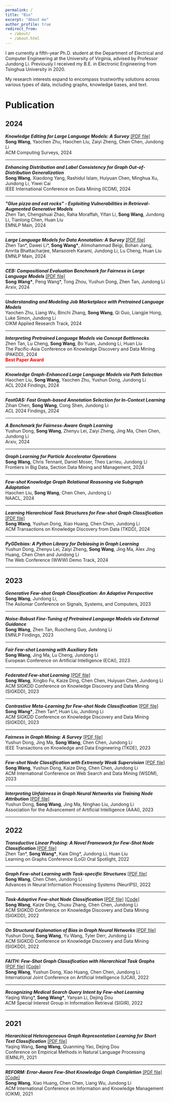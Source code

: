```yaml
---
permalink: /
title: "Bio"
excerpt: "About me"
author_profile: true
redirect_from: 
  - /about/
  - /about.html
---
```


I am currently a fifth-year Ph.D. student at the Department of Electrical and Computer Engineering at the University of Virginia, advised by Professor Jundong Li. Previously I received my B.E. in Electronic Engineering from Tsinghua University in 2020.

My research interests expand to encompass trustworthy solutions across various types of data, including graphs, knowledge bases, and text.



Publication
======

2024
---


***Knowledge Editing for Large Language Models: A Survey*** [[PDF file]](https://arxiv.org/abs/2310.16218v3) <br>
**Song Wang**, Yaochen Zhu, Haochen Liu, Zaiyi Zheng, Chen Chen, Jundong Li <br>
ACM Computing Surveys, 2024

---

***Enhancing Distribution and Label Consistency for Graph Out-of-Distribution Generalization*** <br>
**Song Wang**, Xiaodong Yang, Rashidul Islam, Huiyuan Chen, Minghua Xu, Jundong Li, Yiwei Cai <br>
IEEE International Conference on Data Mining (ICDM), 2024

---

***"Glue pizza and eat rocks" - Exploiting Vulnerabilities in Retrieval-Augmented Generative Models*** <br>
Zhen Tan, Chengshuai Zhao, Raha Moraffah, Yifan Li, **Song Wang**, Jundong Li, Tianlong Chen, Huan Liu <br>
EMNLP Main, 2024

---

***Large Language Models for Data Annotation: A Survey*** [[PDF file]](https://arxiv.org/abs/2402.13446) <br>
Zhen Tan\*, Dawei Li\*, **Song Wang\***, Alimohammad Beigi, Bohan Jiang, Amrita Bhattacharjee, Mansooreh Karami, Jundong Li, Lu Cheng, Huan Liu <br>
EMNLP Main, 2024

---

***CEB: Compositional Evaluation Benchmark for Fairness in Large Language Models***  [[PDF file]](https://arxiv.org/pdf/2407.02408) <br>
**Song Wang\***, Peng Wang\*, Tong Zhou, Yushun Dong, Zhen Tan, Jundong Li <br>
Arxiv, 2024

---

***Understanding and Modeling Job Marketplace with Pretrained Language Models*** <br>
Yaochen Zhu, Liang Wu, Binchi Zhang, **Song Wang**, Qi Guo, Liangjie Hong, Luke Simon, Jundong Li <br>
CIKM Applied Research Track, 2024

---

***Interpreting Pretrained Language Models via Concept Bottlenecks*** <br>
Zhen Tan, Lu Cheng, **Song Wang**, Bo Yuan, Jundong Li, Huan Liu <br>
The Pacific-Asia Conference on Knowledge Discovery and Data Mining (PAKDD), 2024 <br>
<span style="color: red;">**Best Paper Award**</span>

---

***Knowledge Graph-Enhanced Large Language Models via Path Selection*** <br>
Haochen Liu, **Song Wang**, Yaochen Zhu, Yushun Dong, Jundong Li <br>
ACL 2024 Findings, 2024

---

***FastGAS: Fast Graph-based Annotation Selection for In-Context Learning*** <br>
Zihan Chen, **Song Wang**, Cong Shen, Jundong Li <br>
ACL 2024 Findings, 2024


---

***A Benchmark for Fairness-Aware Graph Learning*** <br>
Yushun Dong, **Song Wang**, Zhenyu Lei, Zaiyi Zheng, Jing Ma, Chen Chen, Jundong Li <br>
Arxiv, 2024

---

***Graph Learning for Particle Accelerator Operations*** <br>
**Song Wang**, Chris Tennant, Daniel Moser, Theo Larrieu, Jundong Li <br>
Frontiers in Big Data, Section Data Mining and Management, 2024

---

***Few-shot Knowledge Graph Relational Reasoning via Subgraph Adaptation*** <br>
Haochen Liu, **Song Wang**, Chen Chen, Jundong Li <br>
NAACL, 2024

---


***Learning Hierarchical Task Structures for Few-shot Graph Classification*** [[PDF file]](https://dl.acm.org/doi/full/10.1145/3635473) <br>
**Song Wang**, Yushun Dong, Xiao Huang, Chen Chen, Jundong Li <br>
ACM Transactions on Knowledge Discovery from Data (TKDD), 2024

---


***PyGDebias: A Python Library for Debiasing in Graph Learning*** <br>
Yushun Dong, Zhenyu Lei, Zaiyi Zheng, **Song Wang**, Jing Ma, Alex Jing Huang, Chen Chen and Jundong Li <br>
The Web Conference (WWW) Demo Track, 2024

---


2023
---



***Generative Few-shot Graph Classification: An Adaptive Perspective***  <br>
**Song Wang**, Jundong Li, <br>
The Asilomar Conference on Signals, Systems, and Computers, 2023


---


***Noise-Robust Fine-Tuning of Pretrained Language Models via External Guidance*** <br>
**Song Wang**, Zhen Tan, Ruocheng Guo, Jundong Li <br>
EMNLP Findings, 2023

---


***Fair Few-shot Learning with Auxiliary Sets*** <br>
**Song Wang**, Jing Ma, Lu Cheng, Jundong Li <br>
European Conference on Artificial Intelligence (ECAI), 2023

---


***Federated Few-shot Learning*** [[PDF file]](https://arxiv.org/pdf/2306.10234.pdf) <br>
**Song Wang**, Xingbo Fu, Kaize Ding, Chen Chen, Huiyuan Chen, Jundong Li <br>
ACM SIGKDD Conference on Knowledge Discovery and Data Mining (SIGKDD), 2023

---


***Contrastive Meta-Learning for Few-shot Node Classification*** [[PDF file]](https://arxiv.org/pdf/2306.15154.pdf) <br>
**Song Wang\***, Zhen Tan\*, Huan Liu, Jundong Li <br>
ACM SIGKDD Conference on Knowledge Discovery and Data Mining (SIGKDD), 2023

---


***Fairness in Graph Mining: A Survey*** [[PDF file]](https://arxiv.org/pdf/2204.09888.pdf) <br> 
Yushun Dong, Jing Ma, **Song Wang**, Chen Chen, Jundong Li <br>
IEEE Transactions on Knowledge and Data Engineering (TKDE), 2023

---


***Few-shot Node Classification with Extremely Weak Supervision*** [[PDF file]](https://arxiv.org/pdf/2301.02708.pdf) <br> 
**Song Wang**, Yushun Dong, Kaize Ding, Chen Chen, Jundong Li <br>
ACM International Conference on Web Search and Data Mining  (WSDM), 2023

---


***Interpreting Unfairness in Graph Neural Networks via Training Node Attribution*** [[PDF file]](https://arxiv.org/pdf/2211.14383.pdf) <br> 
Yushun Dong, **Song Wang**, Jing Ma, Ninghao Liu, Jundong Li <br>
Association for the Advancement of Artificial Intelligence (AAAI), 2023

---

2022
---



***Transductive Linear Probing: A Novel Framework for Few-Shot Node Classification*** [[PDF file]](https://arxiv.org/pdf/2212.05606.pdf) <br>
Zhen Tan\*, **Song Wang\***, Kaie Ding\*, Jundong Li, Huan Liu <br>
Learning on Graphs Conference (LoG) Oral Spotlight, 2022

---


***Graph Few-shot Learning with Task-specific Structures*** [[PDF file]](https://arxiv.org/pdf/2210.12130.pdf) <br> 
**Song Wang**, Chen Chen, Jundong Li <br>
Advances in Neural Information Processing Systems (NeurIPS), 2022

---


***Task-Adaptive Few-shot Node Classification*** [[PDF file]](https://arxiv.org/pdf/2206.11972.pdf)  [[Code]](https://github.com/SongW-SW/TENT) <br> 
**Song Wang**, Kaize Ding, Chuxu Zhang, Chen Chen, Jundong Li <br>
ACM SIGKDD Conference on Knowledge Discovery and Data Mining (SIGKDD), 2022

---


***On Structural Explanation of Bias in Graph Neural Networks*** [[PDF file]](https://arxiv.org/pdf/2206.12104.pdf) <br> 
Yushun Dong, **Song Wang**, Yu Wang, Tyler Derr, Jundong Li <br>
ACM SIGKDD Conference on Knowledge Discovery and Data Mining (SIGKDD), 2022

---


***FAITH: Few-Shot Graph Classification with Hierarchical Task Graphs*** [[PDF file]](https://arxiv.org/pdf/2205.02435.pdf)  [[Code]](https://github.com/SongW-SW/FAITH) <br> 
**Song Wang**, Yushun Dong, Xiao Huang, Chen Chen, Jundong Li <br>
International Joint Conference on Artificial Intelligence (IJCAI), 2022

---


***Recognizing Medical Search Query Intent by Few-shot Learning*** <br>
Yaqing Wang\*, **Song Wang\***, Yanyan Li, Dejing Dou <br>
ACM Special Interest Group in Information Retrieval (SIGIR), 2022

---

2021
---



***Hierarchical Heterogeneous Graph Representation Learning for Short Text Classification*** [[PDF file]](https://arxiv.org/pdf/2111.00180.pdf) <br>
Yaqing Wang, **Song Wang**, Quanming Yao, Dejing Dou<br>
Conference on Empirical Methods in Natural Language Processing (EMNLP), 2021

---


***REFORM: Error-Aware Few-Shot Knowledge Graph Completion*** [[PDF file]](https://songw-sw.github.io/REFORM.pdf)  [[Code]](https://github.com/SongW-SW/REFORM) <br>
**Song Wang**, Xiao Huang, Chen Chen, Liang Wu, Jundong Li <br>
ACM International Conference on Information and Knowledge Management (CIKM), 2021






